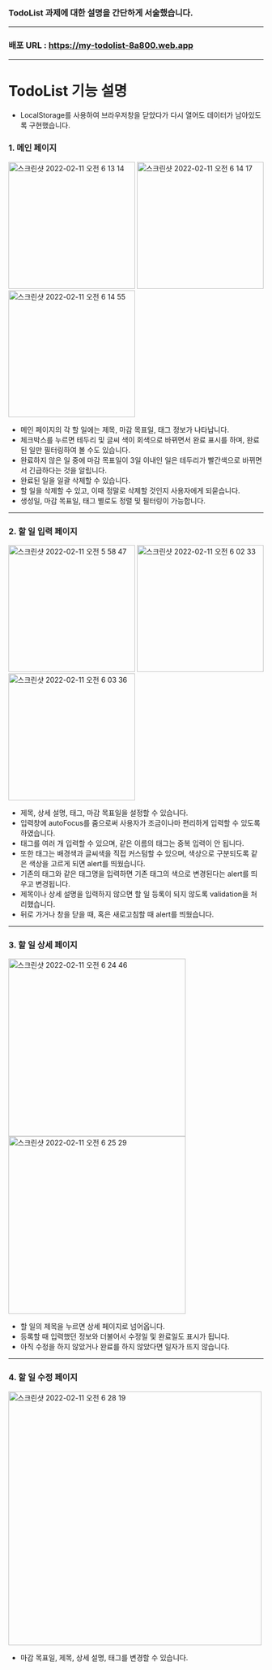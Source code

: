 ### TodoList 과제에 대한 설명을 간단하게 서술했습니다.
---
### 배포 URL : https://my-todolist-8a800.web.app
---
# TodoList 기능 설명
* LocalStorage를 사용하여 브라우저창을 닫았다가 다시 열어도 데이터가 남아있도록 구현했습니다.

### 1. 메인 페이지
<img width="250" alt="스크린샷 2022-02-11 오전 6 13 14" src="https://user-images.githubusercontent.com/77619905/153497304-d2297adc-1764-4773-b4a8-f5c6aaaa98b5.png"> <img width="250" alt="스크린샷 2022-02-11 오전 6 14 17" src="https://user-images.githubusercontent.com/77619905/153497449-fdbcd5a7-afd7-4882-bd56-9656f51dad01.png"> <img width="250" alt="스크린샷 2022-02-11 오전 6 14 55" src="https://user-images.githubusercontent.com/77619905/153497563-db97f68d-ec9f-4840-b17a-a49a3e573da3.png">
* 메인 페이지의 각 할 일에는 제목, 마감 목표일, 태그 정보가 나타납니다.
* 체크박스를 누르면 테두리 및 글씨 색이 회색으로 바뀌면서 완료 표시를 하며, 완료된 일만 필터링하여 볼 수도 있습니다.
* 완료하지 않은 일 중에 마감 목표일이 3일 이내인 일은 테두리가 빨간색으로 바뀌면서 긴급하다는 것을 알립니다.
* 완료된 일을 일괄 삭제할 수 있습니다.
* 할 일을 삭제할 수 있고, 이때 정말로 삭제할 것인지 사용자에게 되묻습니다.
* 생성일, 마감 목표일, 태그 별로도 정렬 및 필터링이 가능합니다.
---
### 2. 할 일 입력 페이지
<img width="250" alt="스크린샷 2022-02-11 오전 5 58 47" src="https://user-images.githubusercontent.com/77619905/153495329-01408f7f-dc54-467f-8068-2e1546e08408.png"> <img width="250" alt="스크린샷 2022-02-11 오전 6 02 33" src="https://user-images.githubusercontent.com/77619905/153495854-7e8f5293-de93-42b7-a19a-c8c94e0f1fb7.png"> <img width="250" alt="스크린샷 2022-02-11 오전 6 03 36" src="https://user-images.githubusercontent.com/77619905/153496012-baf45d58-fc40-4f43-8672-7d46c08521bb.png">

* 제목, 상세 설명, 태그, 마감 목표일을 설정할 수 있습니다.
* 입력창에 autoFocus를 줌으로써 사용자가 조금이나마 편리하게 입력할 수 있도록 하였습니다.
* 태그를 여러 개 입력할 수 있으며, 같은 이름의 태그는 중복 입력이 안 됩니다.
* 또한 태그는 배경색과 글씨색을 직접 커스텀할 수 있으며, 색상으로 구분되도록 같은 색상을 고르게 되면 alert를 띄웠습니다.
* 기존의 태그와 같은 태그명을 입력하면 기존 태그의 색으로 변경된다는 alert를 띄우고 변경됩니다.
* 제목이나 상세 설명을 입력하지 않으면 할 일 등록이 되지 않도록 validation을 처리했습니다.
* 뒤로 가거나 창을 닫을 때, 혹은 새로고침할 때 alert를 띄웠습니다.
---
### 3. 할 일 상세 페이지
<img width="350" alt="스크린샷 2022-02-11 오전 6 24 46" src="https://user-images.githubusercontent.com/77619905/153498998-0deb17ec-3984-4dfb-8a19-892726f4a6e3.png"> <img width="350" alt="스크린샷 2022-02-11 오전 6 25 29" src="https://user-images.githubusercontent.com/77619905/153499091-5852fab5-9332-4d64-ad26-5a65409f6aa6.png">

* 할 일의 제목을 누르면 상세 페이지로 넘어옵니다.
* 등록할 때 입력했던 정보와 더불어서 수정일 및 완료일도 표시가 됩니다.
* 아직 수정을 하지 않았거나 완료를 하지 않았다면 일자가 뜨지 않습니다.
---
### 4. 할 일 수정 페이지
<img width="500" alt="스크린샷 2022-02-11 오전 6 28 19" src="https://user-images.githubusercontent.com/77619905/153499474-0e2e45e9-c1f5-426a-b641-73aa8141022b.png">

* 마감 목표일, 제목, 상세 설명, 태그를 변경할 수 있습니다.
